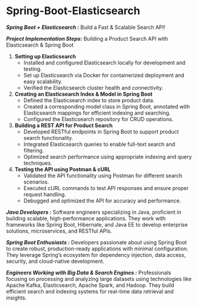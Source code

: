 # Spring-Boot-Elasticsearch
***Spring Boot + Elasticsearch :*** Build a Fast & Scalable Search API! 

***Project Implementation Steps:*** Building a Product Search API with Elasticsearch & Spring Boot
1. **Setting up Elasticsearch**
    - Installed and configured Elasticsearch locally for development and testing.
    - Set up Elasticsearch via Docker for containerized deployment and easy scalability.
    - Verified the Elasticsearch cluster health and connectivity.
2. **Creating an Elasticsearch Index & Model in Spring Boot**
    - Defined the Elasticsearch index to store product data.
    - Created a corresponding model class in Spring Boot, annotated with Elasticsearch mappings for efficient indexing and searching.
    - Configured the Elasticsearch repository for CRUD operations.
3. **Building a REST API for Product Search**
    - Developed RESTful endpoints in Spring Boot to support product search functionality.
    - Integrated Elasticsearch queries to enable full-text search and filtering.
    - Optimized search performance using appropriate indexing and query techniques.
4. **Testing the API using Postman & cURL**
    - Validated the API functionality using Postman for different search scenarios.
    - Executed cURL commands to test API responses and ensure proper request handling.
    - Debugged and optimized the API for accuracy and performance.

***Java Developers :*** Software engineers specializing in Java, proficient in building scalable, high-performance applications. They work with frameworks like Spring Boot, Hibernate, and Java EE to develop enterprise solutions, microservices, and RESTful APIs.

***Spring Boot Enthusiasts :*** Developers passionate about using Spring Boot to create robust, production-ready applications with minimal configuration. They leverage Spring’s ecosystem for dependency injection, data access, security, and cloud-native development.

***Engineers Working with Big Data & Search Engines :*** Professionals focusing on processing and analyzing large datasets using technologies like Apache Kafka, Elasticsearch, Apache Spark, and Hadoop. They build efficient search and indexing systems for real-time data retrieval and insights.
